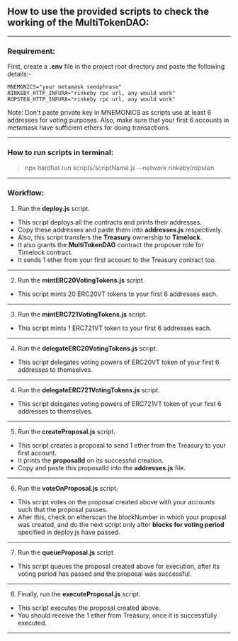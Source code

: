 ## How to use the provided scripts to check the working of the MultiTokenDAO:

---

### Requirement:

First, create a **.env** file in the project root directory and paste the following details:-

```script
MNEMONICS="your metamask seedphrase"
RINKEBY_HTTP_INFURA="rinkeby rpc url, any would work"
ROPSTEN_HTTP_INFURA="rinkeby rpc url, any would work"
```

Note: Don't paste private key in MNEMONICS as scripts use at least 6 addresses for voting purposes. Also, make sure that your first 6 accounts in metamask have sufficient ethers for doing transactions.

---

### How to run scripts in terminal:

> npx hardhat run scripts/scriptName.js --network rinkeby/ropsten

---

### Workflow:

1. Run the **deploy.js** script.
  -  This script deploys all the contracts and prints their addresses.
  - Copy these addresses and paste them into **addresses.js** respectively.
  - Also, this script transfers the **Treasury** ownership to **Timelock**.
  - It also grants the **MultiTokenDAO** contract the proposer role for Timelock contract.
  - It sends 1 ether from your first account to the Treasury contract too.

---

2. Run the **mintERC20VotingTokens.js** script.
  - This script mints 20 ERC20VT tokens to your first 6 addresses each.

---

3. Run the **mintERC721VotingTokens.js** script.
  - This script mints 1 ERC721VT token to your first 6 addresses each.

---

4. Run the **delegateERC20VotingTokens.js** script.
  - This script delegates voting powers of ERC20VT token of your first 6 addresses to themselves.

---

4. Run the **delegateERC721VotingTokens.js** script.
  - This script delegates voting powers of ERC721VT token of your first 6 addresses to themselves.

---

5. Run the **createProposal.js** script.
  - This script creates a proposal to send 1 ether from the Treasury to your first account.
  - It prints the **proposalId** on its successful creation.
  - Copy and paste this proposalId into the **addresses.js** file.

---

6. Run the **voteOnProposal.js** script.
  - This script votes on the proposal created above with your accounts such that the proposal passes.
  - After this, check on etherscan the blockNumber in which your proposal was created, and do the next script only after **blocks for voting period** specified in deploy.js have passed.

--- 

7. Run the **queueProposal.js** script.
  - This script queues the proposal created above for execution,
  after its voting period has passed and the proposal was successful.

---

8. Finally, run the **executeProposal.js** script.
  - This script executes the proposal created above.
  - You should receive the 1 ether from Treasury, once it is successfully executed.

---
